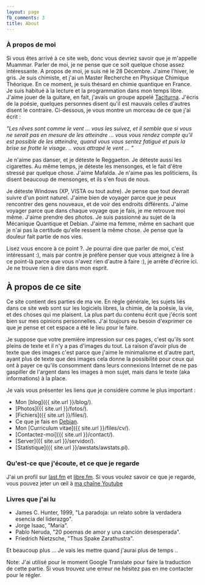 ```yaml
---
layout: page
fb_comments: 3
title: About
---
```


### À propos de moi

Si vous êtes arrivé à ce site web, donc vous devriez savoir que je m'appelle
Muammar. Parler de moi, je ne pense que ce soit quelque chose assez
intéressante. A propos de moi, je suis né le 28 Décembre. J'aime l'hiver, le
gris. Je suis chimiste, et j'ai un Master Recherche en Physique Chimique
Théorique. En ce moment, je suis thésard en chimie quantique en France. Je suis
habitué à la lecture et la programmation dans mon temps libre. J'aime jouer de
la guitare, en fait, j'avais un groupe appelé
[Taciturna](http://myspace.com/taciturnaband). J'écris de la poésie, quelques
personnes disent qu'il est mauvais celles d'autres disent le contraire.
Ci-dessous, je vous montre un morceau de ce que j'ai écrit :

_"Les rêves sont comme le vent ... vous les suivez, et il semble que si vous ne
serait pas en mesure de les atteindre ... vous vous rendez compte qu'il est
possible de les atteindre, quand vous vous sentez fatigué et puis la brise se
frotte le visage. .. vous attrapé le vent ... "_

Je n'aime pas danser, et je déteste le Reggaeton. Je déteste aussi les
cigarettes. Au même temps, je déteste les mensonges, et le fait d'être stressé
par quelque chose. J'aime Mafalda. Je n'aime pas les politiciens, ils disent
beaucoup de mensonges, et ils s'en fous de nous.

Je déteste Windows (XP, VISTA ou tout autre). Je pense que tout devrait suivre
d'un point naturel. J'aime bien de voyager parce que je peux rencontrer des
gens nouveaux, et de voir des endroits différents. J'aime voyager parce que
dans chaque voyage que je fais, je me retrouve moi même. J'aime prendre des
photos. Je suis passionné au sujet de la Mécanique Quantique et Debian. J'aime
ma femme, même en sachant que je n'ai pas la certitude qu'elle ressent la même
chose. Je pense que la douleur fait partie de nos vies.

Lisez vous encore à ce point ?. Je pourrai dire que parler de moi, c'est
intéressant :), mais par contre je préfère penser que vous atteignez à lire
à ce point-là parce que vous n'avez rien d'autre à faire :), je arrête d'écrire
ici. Je ne trouve rien à dire dans mon esprit.

## À propos de ce site

Ce site contient des parties de ma vie. En règle générale, les sujets liés dans
ce site web sont sur les logiciels libres, la chimie, de la poésie, la vie, et
des choses qui me plaisent. La plus part du contenu écrit que j'écris sont bien
sur mes opinions personnelles. J'ai toujours eu besoin d'exprimer ce que je
pense et cet espace a été le lieu pour le faire.

Je suppose que votre première impression sur ces pages, c'est qu'ils sont
pleins de texte et il n'y a pas d'images du tout.  La raison d'avoir plus
de texte que des images c'est parce que j'aime le minimalisme et d'autre part,
ayant plus de texte que des images cela donne la possibilité pour ceux qui ont
à payer ce qu'ils consomment dans leurs connexions Internet de ne pas gaspiller
de l'argent dans les images à mon sujet, mais dans le texte (aka informations)
à la place.

Je vais vous présenter les liens que je considère comme le plus important :

- Mon [blog]({{ site.url }}/blog/).
- [Photos]({{ site.url }}/fotos/).
- [Fichiers]({{ site.url }}/files/).
- Ce que je fais en [Debian](http://qa.debian.org/developer.php?login=muammar).
- Mon [Curriculum vitae]({{ site.url }}/files/cv/).
- [Contactez-moi]({{ site.url }}/contact/).
- [Server]({{ site.url }}/servidor/).
- [Statistique]({{ site.url }}/awstats/awstats.pl).

### Qu'est-ce que j'écoute, et ce que je regarde

J'ai un profil sur [last.fm](http://www.last.fm/user/muammark) et
[libre.fm](http://libre.fm/user-profile.php?user=muammar). Si vous voulez
savoir ce que je regarde, vous pouvez jeter un œil à [ma chaîne
Youtube](http://youtube.com/muammarelkhatib)


### Livres que j'ai lu

- James C. Hunter, 1999, "La paradoja: un relato sobre la verdadera esencia del
liderazgo".
- Jorge Isaac, "María".
- Pablo Neruda, "20 poemas de amor y una canción desesperada".
- Friedrich Nietzsche, "Thus Spake Zarathustra".

Et beaucoup plus ... Je vais les mettre quand j'aurai plus de temps ..

Note: J'ai utilisé pour le moment Google Translate pour faire la traduction de
cette partie. Si vous trouvez une erreur ne hésitez pas en me contacter pour le
régler.
